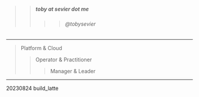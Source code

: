 

> 
>> ##### toby at sevier dot me
>>>> ###### @tobysevier

---

> Platform & Cloud
>> Operator & Practitioner
>>> Manager & Leader

---


20230824
build_latte

